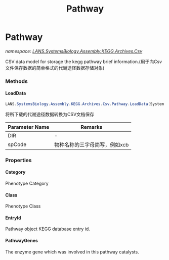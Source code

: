 ﻿---
title: Pathway
---

# Pathway
_namespace: [LANS.SystemsBiology.Assembly.KEGG.Archives.Csv](N-LANS.SystemsBiology.Assembly.KEGG.Archives.Csv.html)_

CSV data model for storage the kegg pathway brief information.(用于向Csv文件保存数据的简单格式的代谢途径数据存储对象)

### Methods

#### LoadData
```csharp
LANS.SystemsBiology.Assembly.KEGG.Archives.Csv.Pathway.LoadData(System.String,System.String)
```
将所下载的代谢途径数据转换为CSV文档保存

|Parameter Name|Remarks|
|--------------|-------|
|DIR|-|
|spCode|物种名称的三字母简写，例如xcb|




### Properties

#### Category
Phenotype Category
#### Class
Phenotype Class
#### EntryId
Pathway object KEGG database entry id.
#### PathwayGenes
The enzyme gene which was involved in this pathway catalysts.

